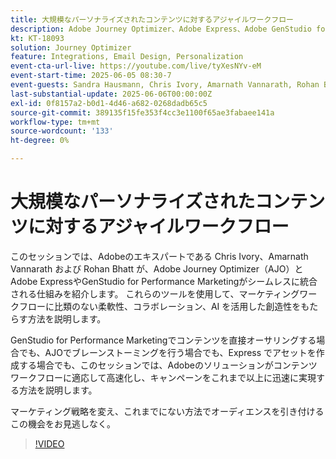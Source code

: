```yaml
---
title: 大規模なパーソナライズされたコンテンツに対するアジャイルワークフロー
description: Adobe Journey Optimizer、Adobe Express、Adobe GenStudio for Performance Marketingを使用して、作成、共同作業、アクティベートを行います。
kt: KT-18093
solution: Journey Optimizer
feature: Integrations, Email Design, Personalization
event-cta-url-live: https://youtube.com/live/tyXesNYv-eM
event-start-time: 2025-06-05 08:30-7
event-guests: Sandra Hausmann, Chris Ivory, Amarnath Vannarath, Rohan Bhatt
last-substantial-update: 2025-06-06T00:00:00Z
exl-id: 0f8157a2-b0d1-4d46-a682-0268dadb65c5
source-git-commit: 389135f15fe353f4cc3e1100f65ae3fabaee141a
workflow-type: tm+mt
source-wordcount: '133'
ht-degree: 0%

---
```



# 大規模なパーソナライズされたコンテンツに対するアジャイルワークフロー

このセッションでは、Adobeのエキスパートである Chris Ivory、Amarnath Vannarath および Rohan Bhatt が、Adobe Journey Optimizer（AJO）とAdobe ExpressやGenStudio for Performance Marketingがシームレスに統合される仕組みを紹介します。 これらのツールを使用して、マーケティングワークフローに比類のない柔軟性、コラボレーション、AI を活用した創造性をもたらす方法を説明します。

GenStudio for Performance Marketingでコンテンツを直接オーサリングする場合でも、AJOでブレーンストーミングを行う場合でも、Express でアセットを作成する場合でも、このセッションでは、Adobeのソリューションがコンテンツワークフローに適応して高速化し、キャンペーンをこれまで以上に迅速に実現する方法を説明します。

マーケティング戦略を変え、これまでにない方法でオーディエンスを引き付けるこの機会をお見逃しなく。

>[!VIDEO](https://video.tv.adobe.com/v/3463407/?quality=12&learn=on)
